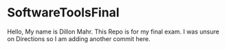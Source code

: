 # SoftwareToolsFinal
Hello, My name is Dillon Mahr. This Repo is for my final exam.
I was unsure on Directions so I am adding another commit here.

